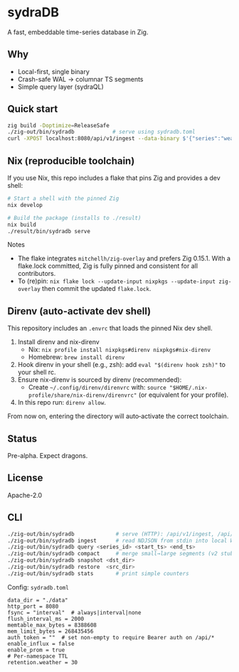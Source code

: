 # sydraDB

A fast, embeddable time-series database in Zig.

## Why
- Local-first, single binary
- Crash-safe WAL → columnar TS segments
- Simple query layer (sydraQL)

## Quick start
```bash
zig build -Doptimize=ReleaseSafe
./zig-out/bin/sydradb            # serve using sydradb.toml
curl -XPOST localhost:8080/api/v1/ingest --data-binary $'{"series":"weather.room1","ts":1694300000,"value":24.2}\n'
```

## Nix (reproducible toolchain)
If you use Nix, this repo includes a flake that pins Zig and provides a dev shell:

```bash
# Start a shell with the pinned Zig
nix develop

# Build the package (installs to ./result)
nix build
./result/bin/sydradb serve
```

Notes
- The flake integrates `mitchellh/zig-overlay` and prefers Zig 0.15.1. With a flake.lock committed, Zig is fully pinned and consistent for all contributors.
- To (re)pin: `nix flake lock --update-input nixpkgs --update-input zig-overlay` then commit the updated `flake.lock`.

## Direnv (auto-activate dev shell)

This repository includes an `.envrc` that loads the pinned Nix dev shell.

1) Install direnv and nix-direnv
   - Nix: `nix profile install nixpkgs#direnv nixpkgs#nix-direnv`
   - Homebrew: `brew install direnv`
2) Hook direnv in your shell (e.g., zsh): add `eval "$(direnv hook zsh)"` to your shell rc.
3) Ensure nix-direnv is sourced by direnv (recommended):
   - Create `~/.config/direnv/direnvrc` with: `source "$HOME/.nix-profile/share/nix-direnv/direnvrc"` (or equivalent for your profile).
4) In this repo run: `direnv allow`.

From now on, entering the directory will auto‑activate the correct toolchain.

## Status
Pre-alpha. Expect dragons.

## License
Apache-2.0

## CLI
```bash
./zig-out/bin/sydradb             # serve (HTTP): /api/v1/ingest, /api/v1/query/range, /metrics
./zig-out/bin/sydradb ingest      # read NDJSON from stdin into local WAL
./zig-out/bin/sydradb query <series_id> <start_ts> <end_ts>
./zig-out/bin/sydradb compact     # merge small→large segments (v2 stub)
./zig-out/bin/sydradb snapshot <dst_dir>
./zig-out/bin/sydradb restore  <src_dir>
./zig-out/bin/sydradb stats       # print simple counters
```

Config: `sydradb.toml`
```
data_dir = "./data"
http_port = 8080
fsync = "interval"  # always|interval|none
flush_interval_ms = 2000
memtable_max_bytes = 8388608
mem_limit_bytes = 268435456
auth_token = ""  # set non-empty to require Bearer auth on /api/*
enable_influx = false
enable_prom = true
# Per-namespace TTL
retention.weather = 30
```

